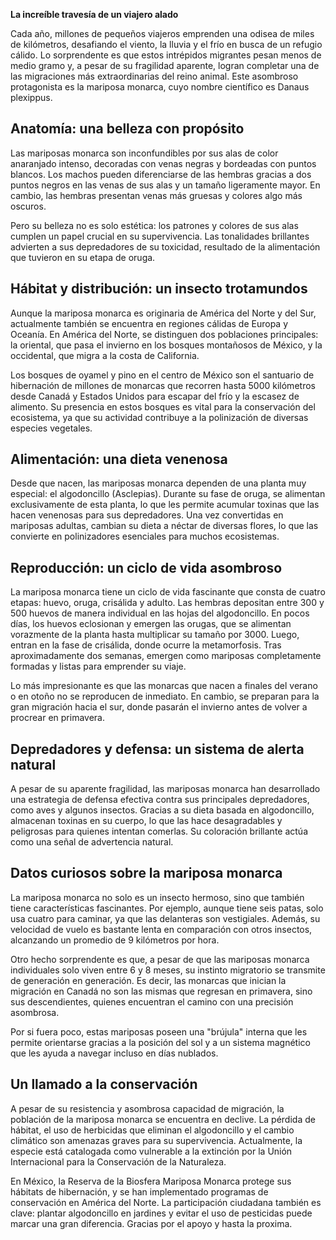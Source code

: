 **La increíble travesía de un viajero alado**

Cada año, millones de pequeños viajeros emprenden una odisea de miles de kilómetros, desafiando el viento, la lluvia y el frío en busca de un refugio cálido. Lo sorprendente es que estos intrépidos migrantes pesan menos de medio gramo y, a pesar de su fragilidad aparente, logran completar una de las migraciones más extraordinarias del reino animal. Este asombroso protagonista es la mariposa monarca, cuyo nombre científico es Danaus plexippus.

## Anatomía: una belleza con propósito

Las mariposas monarca son inconfundibles por sus alas de color anaranjado intenso, decoradas con venas negras y bordeadas con puntos blancos. Los machos pueden diferenciarse de las hembras gracias a dos puntos negros en las venas de sus alas y un tamaño ligeramente mayor. En cambio, las hembras presentan venas más gruesas y colores algo más oscuros.

Pero su belleza no es solo estética: los patrones y colores de sus alas cumplen un papel crucial en su supervivencia. Las tonalidades brillantes advierten a sus depredadores de su toxicidad, resultado de la alimentación que tuvieron en su etapa de oruga.

## Hábitat y distribución: un insecto trotamundos

Aunque la mariposa monarca es originaria de América del Norte y del Sur, actualmente también se encuentra en regiones cálidas de Europa y Oceanía. En América del Norte, se distinguen dos poblaciones principales: la oriental, que pasa el invierno en los bosques montañosos de México, y la occidental, que migra a la costa de California.

Los bosques de oyamel y pino en el centro de México son el santuario de hibernación de millones de monarcas que recorren hasta 5000 kilómetros desde Canadá y Estados Unidos para escapar del frío y la escasez de alimento. Su presencia en estos bosques es vital para la conservación del ecosistema, ya que su actividad contribuye a la polinización de diversas especies vegetales.

## Alimentación: una dieta venenosa

Desde que nacen, las mariposas monarca dependen de una planta muy especial: el algodoncillo (Asclepias). Durante su fase de oruga, se alimentan exclusivamente de esta planta, lo que les permite acumular toxinas que las hacen venenosas para sus depredadores. Una vez convertidas en mariposas adultas, cambian su dieta a néctar de diversas flores, lo que las convierte en polinizadores esenciales para muchos ecosistemas.

## Reproducción: un ciclo de vida asombroso

La mariposa monarca tiene un ciclo de vida fascinante que consta de cuatro etapas: huevo, oruga, crisálida y adulto. Las hembras depositan entre 300 y 500 huevos de manera individual en las hojas del algodoncillo. En pocos días, los huevos eclosionan y emergen las orugas, que se alimentan vorazmente de la planta hasta multiplicar su tamaño por 3000. Luego, entran en la fase de crisálida, donde ocurre la metamorfosis. Tras aproximadamente dos semanas, emergen como mariposas completamente formadas y listas para emprender su viaje.

Lo más impresionante es que las monarcas que nacen a finales del verano o en otoño no se reproducen de inmediato. En cambio, se preparan para la gran migración hacia el sur, donde pasarán el invierno antes de volver a procrear en primavera.

## Depredadores y defensa: un sistema de alerta natural

A pesar de su aparente fragilidad, las mariposas monarca han desarrollado una estrategia de defensa efectiva contra sus principales depredadores, como aves y algunos insectos. Gracias a su dieta basada en algodoncillo, almacenan toxinas en su cuerpo, lo que las hace desagradables y peligrosas para quienes intentan comerlas. Su coloración brillante actúa como una señal de advertencia natural.

## Datos curiosos sobre la mariposa monarca

La mariposa monarca no solo es un insecto hermoso, sino que también tiene características fascinantes. Por ejemplo, aunque tiene seis patas, solo usa cuatro para caminar, ya que las delanteras son vestigiales. Además, su velocidad de vuelo es bastante lenta en comparación con otros insectos, alcanzando un promedio de 9 kilómetros por hora.

Otro hecho sorprendente es que, a pesar de que las mariposas monarca individuales solo viven entre 6 y 8 meses, su instinto migratorio se transmite de generación en generación. Es decir, las monarcas que inician la migración en Canadá no son las mismas que regresan en primavera, sino sus descendientes, quienes encuentran el camino con una precisión asombrosa.

Por si fuera poco, estas mariposas poseen una "brújula" interna que les permite orientarse gracias a la posición del sol y a un sistema magnético que les ayuda a navegar incluso en días nublados.

## Un llamado a la conservación

A pesar de su resistencia y asombrosa capacidad de migración, la población de la mariposa monarca se encuentra en declive. La pérdida de hábitat, el uso de herbicidas que eliminan el algodoncillo y el cambio climático son amenazas graves para su supervivencia. Actualmente, la especie está catalogada como vulnerable a la extinción por la Unión Internacional para la Conservación de la Naturaleza.

En México, la Reserva de la Biosfera Mariposa Monarca protege sus hábitats de hibernación, y se han implementado programas de conservación en América del Norte. La participación ciudadana también es clave: plantar algodoncillo en jardines y evitar el uso de pesticidas puede marcar una gran diferencia. Gracias por el apoyo y hasta la proxima.

